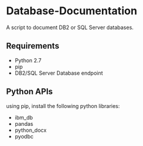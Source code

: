 # Database-Documentation
A script to document DB2 or SQL Server databases.

## Requirements
- Python 2.7
- pip
- DB2/SQL Server Database endpoint

## Python APIs
using pip, install the following python libraries:
- ibm_db
- pandas
- python_docx
- pyodbc
  

